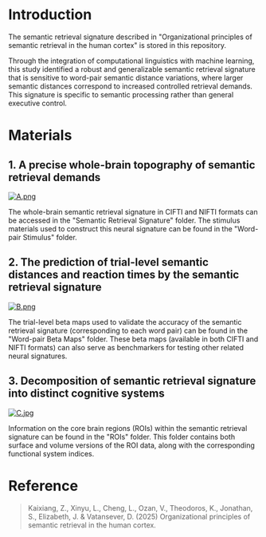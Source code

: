 # Introduction

The semantic retrieval signature described in "Organizational principles of semantic retrieval in the human cortex" is stored in this repository.

Through the integration of computational linguistics with machine learning, this study identified a robust and generalizable semantic retrieval signature that is sensitive to word-pair semantic distance variations, where larger semantic distances correspond to increased controlled retrieval demands. This signature is specific to semantic processing rather than general executive control.

# Materials

## 1. A precise whole-brain topography of semantic retrieval demands

[![A.png](https://i.postimg.cc/5yrBhxWF/A.png)](https://postimg.cc/dZ8Zdc1q)

The whole-brain semantic retrieval signature in CIFTI and NIFTI formats can be accessed in the "Semantic Retrieval Signature" folder. The stimulus materials used to construct this neural signature can be found in the "Word-pair Stimulus" folder.

## 2. The prediction of trial-level semantic distances and reaction times by the semantic retrieval signature

[![B.png](https://i.postimg.cc/9Q5TZgmV/B.png)](https://postimg.cc/4mPmT5HF)

The trial-level beta maps used to validate the accuracy of the semantic retrieval signature (corresponding to each word pair) can be found in the "Word-pair Beta Maps" folder. These beta maps (available in both CIFTI and NIFTI formats) can also serve as benchmarkers for testing other related neural signatures.

## 3. Decomposition of semantic retrieval signature into distinct cognitive systems

[![C.jpg](https://i.postimg.cc/VNMN45Tr/C.jpg)](https://postimg.cc/jWxKSqRt)

Information on the core brain regions (ROIs) within the semantic retrieval signature can be found in the "ROIs" folder. This folder contains both surface and volume versions of the ROI data, along with the corresponding functional system indices.

# Reference

> Kaixiang, Z., Xinyu, L., Cheng, L., Ozan, V., Theodoros, K., Jonathan, S., Elizabeth, J. & Vatansever, D. (2025) Organizational principles of semantic retrieval in the human cortex.

